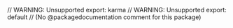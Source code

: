 // WARNING: Unsupported export: karma
// WARNING: Unsupported export: default
// (No @packagedocumentation comment for this package)
